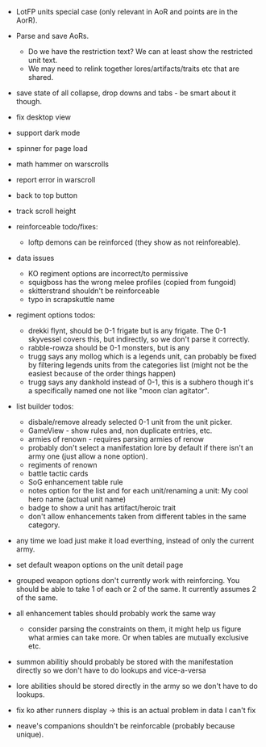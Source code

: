 - LotFP units special case (only relevant in AoR and points are in the AorR).
- Parse and save AoRs.
  - Do we have the restriction text? We can at least show the restricted unit text.
  - We may need to relink together lores/artifacts/traits etc that are shared.
- save state of all collapse, drop downs and tabs - be smart about it though.
- fix desktop view
- support dark mode
- spinner for page load
- math hammer on warscrolls
- report error in warscroll
- back to top button
- track scroll height

- reinforceable todo/fixes:
  - loftp demons can be reinforced (they show as not reinforeable).

- data issues
  - KO regiment options are incorrect/to permissive
  - squigboss has the wrong melee profiles (copied from fungoid)
  - skitterstrand shouldn't be reinforceable
  - typo in scrapskuttle name

- regiment options todos:
  - drekki flynt, should be 0-1 frigate but is any frigate. The 0-1 skyvessel covers this, but indirectly, so we don't parse it correctly.
  - rabble-rowza should be 0-1 monsters, but is any
  - trugg says any mollog which is a legends unit, can probably be fixed by filtering legends units from the categories list (might not be the easiest because of the order things happen)
  - trugg says any dankhold instead of 0-1, this is a subhero though it's a specifically named one not like "moon clan agitator".

- list builder todos:
  - disbale/remove already selected 0-1 unit from the unit picker.
  - GameView - show rules and, non duplicate entries, etc.
  - armies of renown - requires parsing armies of renow
  - probably don't select a manifestation lore by default if there isn't an army one (just allow a none option).
  - regiments of renown
  - battle tactic cards
  - SoG enhancement table rule
  - notes option for the list and for each unit/renaming a unit: My cool hero name (actual unit name)
  - badge to show a unit has artifact/heroic trait
  - don't allow enhancements taken from different tables in the same category.

- any time we load just make it load everthing, instead of only the current army.

- set default weapon options on the unit detail page

- grouped weapon options don't currently work with reinforcing. You should be able to take 1 of each or 2 of the same. It currently assumes 2 of the same.

- all enhancement tables should probably work the same way
  - consider parsing the constraints on them, it might help us figure what armies can take more. Or when tables are mutually exclusive etc.
- summon abilitiy should probably be stored with the manifestation directly so we don't have to do lookups and vice-a-versa
- lore abilities should be stored directly in the army so we don't have to do lookups.

- fix ko ather runners display -> this is an actual problem in data I can't fix

- neave's companions shouldn't be reinforcable (probably because unique).
